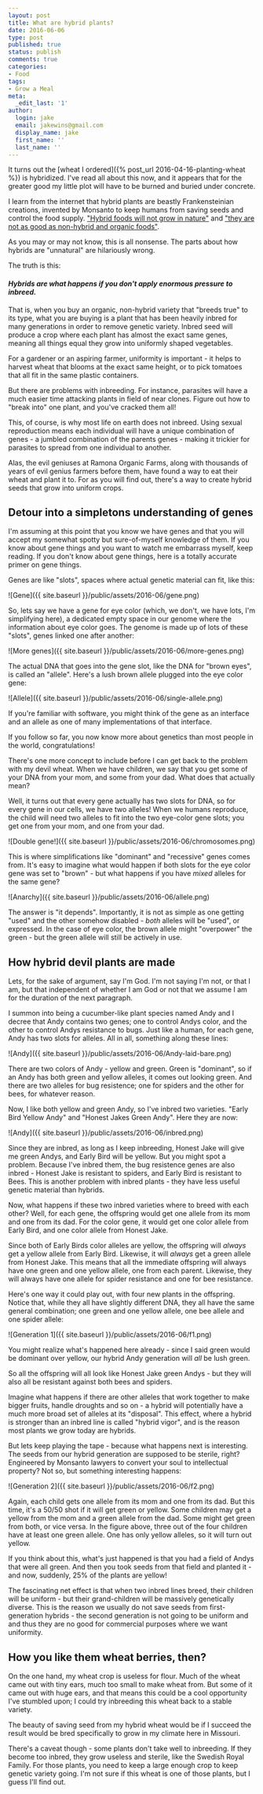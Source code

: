 ```yaml
---
layout: post
title: What are hybrid plants?
date: 2016-06-06
type: post
published: true
status: publish
comments: true
categories:
- Food
tags:
- Grow a Meal
meta:
  _edit_last: '1'
author:
  login: jake
  email: jakewins@gmail.com
  display_name: jake
  first_name: ''
  last_name: ''
---
```

It turns out the [wheat I ordered]({% post_url 2016-04-16-planting-wheat %}) is hybridized. I've read all about this now, and it appears that for the greater good my little plot will have to be burned
and buried under concrete.

<!--more-->

I learn from the internet that hybrid plants are beastly Frankensteinian creations,
invented by Monsanto to keep humans from saving seeds and control the food supply. ["Hybrid foods will not grow in nature"](http://thealkalineway.blogspot.com/2013/03/what-are-hybrid-foods.html) and ["they are not as good as non-hybrid and organic foods"](http://www.bewellbuzz.com/body-buzz/nutrition/are-you-eating-real-food/).

As you may or may not know, this is all nonsense. The parts about how hybrids are
"unnatural" are hilariously wrong.

The truth is this:

#### *Hybrids are what happens if you don't apply enormous pressure to inbreed.*

That is, when you buy an organic, non-hybrid variety that "breeds true" to its type, what you are buying is a plant that has been heavily inbred for many generations in order to remove genetic variety. Inbred seed will produce a crop where each plant has almost the exact same genes, meaning all things equal they grow into uniformly shaped vegetables.

For a gardener or an aspiring farmer, uniformity is important - it helps to harvest wheat that blooms at the exact same height, or to pick tomatoes that all fit in the same plastic containers.

But there are problems with inbreeding. For instance, parasites will have a much easier time attacking plants in field of near clones. Figure out how to "break into" one plant, and you've cracked them all!

This, of course, is why most life on earth does not inbreed. Using sexual reproduction means each individual will have a unique combination of genes - a jumbled combination of the parents genes - making it trickier for parasites to spread from one individual to another.

Alas, the evil geniuses at Ramona Organic Farms, along with thousands of years of evil genius farmers before them, have found a way to eat their wheat and plant it to. For as you will find out, there's a way to create hybrid seeds that grow into uniform crops.

## Detour into a simpletons understanding of genes

I'm assuming at this point that you know we have genes and that you will accept my somewhat spotty but sure-of-myself knowledge of them. If you know about gene things and you want to watch me embarrass myself, keep reading. If you don't know about gene things, here is a totally accurate primer on gene things.

Genes are like "slots", spaces where actual genetic material can fit, like this:

![Gene]({{ site.baseurl }}/public/assets/2016-06/gene.png)

So, lets say we have a gene for eye color (which, we don't, we have lots, I'm simplifying here), a dedicated empty space in our genome where the information about eye color goes. The genome is made up of lots of these "slots", genes linked one after another:

![More genes]({{ site.baseurl }}/public/assets/2016-06/more-genes.png)

The actual DNA that goes into the gene slot, like the DNA for "brown eyes", is called an "allele". Here's a lush brown allele plugged into the eye color gene:

![Allele]({{ site.baseurl }}/public/assets/2016-06/single-allele.png)

If you're familiar with software, you might think of the gene as an interface and an allele as one of many implementations of that interface.

If you follow so far, you now know more about genetics than most people in the world, congratulations!

There's one more concept to include before I can get back to the problem with my devil wheat. When we have children, we say that you get some of your DNA from your mom, and some from your dad. What does that actually mean?

Well, it turns out that every gene actually has two slots for DNA, so for every gene in our cells, we have two alleles! When we humans reproduce, the child will need two alleles to fit into the two eye-color gene slots; you get one from your mom, and one from your dad.

![Double gene!]({{ site.baseurl }}/public/assets/2016-06/chromosomes.png)

This is where simplifications like "dominant" and "recessive" genes comes from. It's easy to imagine what would happen if both slots for the eye color gene was set to "brown" - but what happens if you have *mixed* alleles for the same gene?

![Anarchy]({{ site.baseurl }}/public/assets/2016-06/allele.png)

The answer is "it depends". Importantly, it is not as simple as one getting "used" and the other somehow disabled - *both* alleles will be "used", or expressed. In the case of eye color, the brown allele might "overpower" the green - but the green allele will still be actively in use.

## How hybrid devil plants are made

Lets, for the sake of argument, say I'm God. I'm not saying I'm not, or that I am, but that independent of whether I am God or not that we assume I am for the duration of the next paragraph.

I summon into being a cucumber-like plant species named Andy and I decree that Andy contains two genes; one to control Andys color, and the other to control Andys resistance to bugs. Just like a human, for each gene, Andy has two slots for alleles. All in all, something along these lines:

![Andy]({{ site.baseurl }}/public/assets/2016-06/Andy-laid-bare.png)

There are two colors of Andy - yellow and green. Green is "dominant", so if an Andy has both green and yellow alleles, it comes out looking green. And there are two alleles for bug resistence; one for spiders and the other for bees, for whatever reason.

Now, I like both yellow and green Andy, so I've inbred two varieties. "Early Bird Yellow Andy" and "Honest Jakes Green Andy". Here they are now:

![Andy]({{ site.baseurl }}/public/assets/2016-06/inbred.png)

Since they are inbred, as long as I keep inbreeding, Honest Jake will give me green Andys, and Early Bird will be yellow. But you might spot a problem. Because I've inbred them, the bug resistence genes are also inbred - Honest Jake is resistant to spiders, and Early Bird is resistant to Bees. This is another problem with inbred plants - they have less useful genetic material than hybrids.

Now, what happens if these two inbred varieties where to breed with each other? Well, for each gene, the offspring would get one allele from its mom and one from its dad. For the color gene, it would get one color allele from Early Bird, and one color allele from Honest Jake.

Since both of Early Birds color alleles are yellow, the offspring will *always* get a yellow allele from Early Bird. Likewise, it will *always* get a green allele from Honest Jake. This means that all the immediate offspring will always have one green and one yellow allele, one from each parent. Likewise, they will always have one allele for spider resistance and one for bee resistance.

Here's one way it could play out, with four new plants in the offspring. Notice that, while they all have slightly different DNA, they all have the same general combination; one green and one yellow allele, one bee allele and one spider allele:

![Generation 1]({{ site.baseurl }}/public/assets/2016-06/f1.png)

You might realize what's happened here already - since I said green would be dominant over yellow, our hybrid Andy generation will *all* be lush green.

So all the offspring will all look like Honest Jake green Andys - but they will also all be resistant against both bees and spiders.

Imagine what happens if there are other alleles that work together to make bigger fruits, handle droughts and so on - a hybrid will potentially have a much more broad set of alleles at its "disposal". This effect, where a hybrid is stronger than an inbred line is called "hybrid vigor", and is the reason most plants we grow today are hybrids.

But lets keep playing the tape - because what happens next is interesting. The seeds from our hybrid generation are supposed to be sterile, right? Engineered by Monsanto lawyers to convert your soul to intellectual property? Not so, but something interesting happens:

![Generation 2]({{ site.baseurl }}/public/assets/2016-06/f2.png)

Again, each child gets one allele from its mom and one from its dad. But this time, it's a 50/50 shot if it will get green or yellow. Some children may get a yellow from the mom and a green allele from the dad. Some might get green from both, or vice versa. In the figure above, three out of the four children have at least one green allele. One has only yellow alleles, so it will turn out yellow.

If you think about this, what's just happened is that you had a field of Andys that were all green. And then you took seeds from that field and planted it - and now, suddenly, 25% of the plants are yellow!

The fascinating net effect is that when two inbred lines breed, their children will be uniform - but their grand-children will be massively genetically diverse. This is the reason we usually do not save seeds from first-generation hybrids - the second generation is not going to be uniform and and thus they are no good for commercial purposes where we want uniformity.

## How you like them wheat berries, then?

On the one hand, my wheat crop is useless for flour. Much of the wheat came out with tiny ears, much too small to make wheat from. But some of it came out with huge ears, and that means this could be a cool opportunity I've stumbled upon; I could try inbreeding this wheat back to a stable variety.

The beauty of saving seed from my hybrid wheat would be if I succeed the result would be bred specifically to grow in my climate here in Missouri.

There's a caveat though - some plants don't take well to inbreeding. If they become too inbred, they grow useless and sterile, like the Swedish Royal Family. For those plants, you need to keep a large enough crop to keep genetic variety going. I'm not sure if this wheat is one of those plants, but I guess I'll find out.
